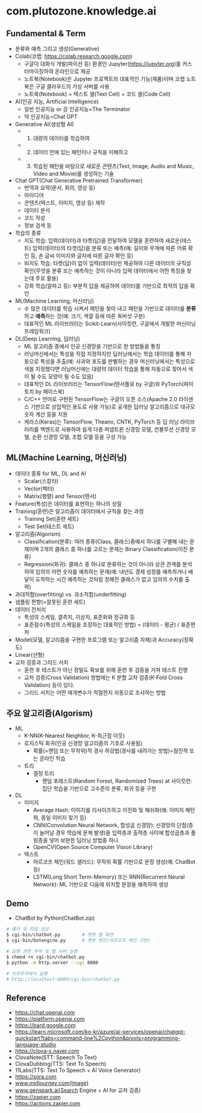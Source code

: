 # com.plutozone.knowledge.ai


## Fundamental & Term
- 분류와 예측 그리고 생성(Generative)
- Colab(코랩: https://colab.research.google.com)
	- 구글이 대화식 개발(파이션 등) 환경인 Jupyter(https://jupyter.org)를 커스터마이징하여 온라인으로 제공
	- 노트북(Notebook)은 Jupyter 프로젝트의 대표적인 기능(제품)이며 코랩 노트북은 구글 클라우드의 가상 서버를 사용
	- 노트북(Notebook) = 텍스트 셀(Text Cell) + 코드 셀(Code Cell)
- AI(인공 지능, Artificial Intelligence)
	- 일반 인공지능 or 강 인공지능=The Terminator
	- 약 인공지능=Chat GPT
- Generative AI(생성형 AI)
	- 1) 대량의 데이터를 학습하여
	- 2) 데이터 안에 있는 패턴이나 규칙을 이해하고
	- 3) 학습된 패턴을 바탕으로 새로운 콘텐츠(Text, Image, Audio and Music, Video and Movie)를 생성하는 기술
- Chat GPT(Chat Generative Pretrained Transformer)
	- 번역과 요약(문서, 회의, 영상 등)
	- 아이디어
	- 콘텐츠(텍스트, 이미지, 영상 등) 제작
	- 데이터 분석
	- 코드 작성
	- 정보 검색 등
- 학습의 종류
	- 지도 학습: 입력(데이터)과 타켓(답)을 전달하여 모델을 훈련하여 새로운(테스트) 입력(데이터)의 타겟(답)을 분류 또는 예측(예: 길이와 무게에 따른 어류 확인 등, 손 글씨 이미지와 글자에 따른 글자 확인 등)
	- 비지도 학습: 타켓(답)이 없이 입력(데이터)만 제공하여 다른 데이터의 규칙성 확인(무엇을 분류 또는 예측하는 것이 아니라 입력 데이터에서 어떤 특징을 찾는데 주로 활용)
	- 강화 학습(알파고 등): 부분적 답을 제공하여 데이터를 기반으로 최적의 답을 확인
- ML(Machine Learning, 머신러닝)
	- 수 많은 데이터를 학습 시켜서 패턴을 찾아 내고 패턴을 기반으로 데이터를 **분류**하고 **예측**하는 것(예: 크기, 색깔 등에 따른 독버섯 구분)
	- 대표적인 ML 라이브러리는 Scikit-Learn(사이킷런, 구글에서 개발한 머신러닝 프레임워크)
- DL(Deep Learning, 딥러닝)
	- ML 알고리즘 중에서 인공 신경망을 기반으로 한 방법들을 통칭
	- 러닝머신에서는 특성을 직접 지정하지만 딥러닝에서는 학습 데이터를 통해 자동으로 특성을 추출(예: 사과와 포도를 판별하는 경우 머신러닝에서는 특성으로 색을 지정했다면 러닝머신에는 대량의 데이터 학습을 통해 자동으로 찾아서 색이 될 수도 모양이 될 수도 있음)
	- 대표적인 DL 라이브러리는 TensorFlow(텐서플로 by 구글)와 PyTorch(파이토치 by 페이스북)
	- C/C++ 언어로 구현된 TensorFlow는 구글이 오픈 소스(Apache 2.0 라이센스 기반으로 상업적인 용도로 사용 가능)로 공개한 딥러닝 알고리즘으로 대규모 숫자 계산 등을 지원
	- 케라스(Keras)는 TensorFlow, Theano, CNTK, PyTorch 등 딥 러닝 라이브러리를 백엔드로 사용하여 쉽게 다층 퍼셉트론 신경망 모델, 컨볼루션 신경망 모델, 순환 신경망 모델, 조합 모델 등을 구성 가능


## ML(Machine Learning, 머신러닝)
- 데이더 종류 for ML, DL and AI
	- Scalar(스칼라)
	- Vector(벡터)
	- Matrix(행렬) and Tensor(텐서)
- Feature(특성)은 데이터를 표현하는 하나의 성질
- Training(훈련)은 알고리즘이 데이터에서 규칙을 찾는 과정
	- Training Set(훈련 세트)
	- Test Set(테스트 세트)
- 알고리즘(Algorism)
	- Classification(분류): 여러 종류(Class, 클래스)중에서 하나를 구별해 내는 문제이며 2개의 클래스 중 하나를 고르는 문제는 Binary Classification(이진 분류)
	- Regression(회귀): 클래스 중 하나로 분류하는 것이 아니라 상관 관계를 분석하여 임의의 어떤 숫자를 예측하는 문제(예: 내년도 경제 성장를 예측하거나 배달이 도착하는 시간 예측하는 것처럼 정해진 클래스가 없고 임의의 수치를 출력)
- 과대적합(overfitting) vs. 과소적합(underfitting)
- 샘플링 편향(=잘못된 훈련 세트)
- 데이터 전처리
	- 특성의 스케일, 결측치, 이상치, 표준화와 정규화 등
	- 표준점수(특성의 스케일을 조정하는 대표적인 방법) = (데이터 - 평균) / 표준편차
- Model(모델, 알고리즘을 구현한 프로그램 또는 알고리즘 자체)과 Accuracy(정확도)
- Linear(선형)
- 교차 검증과 그리드 서치
	- 훈련 후 테스트가 아닌 정밀도 확보를 위해 훈련 후 검증을 거쳐 테스트 진행
	- 교차 검증(Cross Validation) 방법에는 K 분할 교차 검증(K-Fold Cross Validation) 등이 있다.
	- 그리드 서치는 어떤 매개변수가 적절한지 자동으로 조사하는 방법


## 주요 알고리즘(Algorism)
- ML
	- K-NN(K-Nearest Neighbor, K-최근접 이웃)
	- 로지스틱 회귀(인공 신경망 알고리즘의 기초로 사용됨)
		- 확률(=랜덤 또는 무작위)적 경사 하강법(경사를 내려가는 방법)=점진적 또는 온라인 학습
	- 트리
		- 결정 트리
			- 랜덤 포레스트(Random Forest, Randomized Trees) at 사이킷런: 집단 학습을 기반으로 고수준의 분류, 회귀 등을 구현
- DL
	- 이미지
		- Average Hash: 이미지를 리사이즈하고 이진화 및 해쉬화(예: 이미지 패턴화, 동일 이미지 찾기 등)
		- CNN(Convolution Neural Network, 합성곱 신경망): 신경망의 단점(층이 늘어날 경우 학습에 문제 발생)을 입력층과 출력층 사이에 합성곱층과 풀링층을 넣어 보완한 딥러닝 방법중 하나
		- OpenCV(Open Source Computer Vision Library)
	- 텍스트
		- 마르코프 체인(워드 샐러드): 무작위 확률 기반으로 문장 생성(예: ChatBot 등)
		- LSTM(Long Short Term-Memory) 또는 RNN(Recurrent Neural Network): ML 기반으로 다음에 위치할 문장을 예측하여 생성


## Demo
- ChatBot by Python(ChatBot.zip)
```bash
# 폴더 및 파일 생성
$ cgi-bin/chatbot.py		# 챗봇 웹 화면
$ cgi-bin/botengine.py		# 챗봇 엔진(마르코프 체인 기반)

# 실행 권한 부여 및 웹 서버 실행
$ chmod +x cgi-bin/chatbot.py
$ python -m http.server --cgi 8080

# 브라우저에서 실행
# http://localhost:8080/cgi-bin/chatbot.py
```


## Reference
- https://chat.openai.com
- https://platform.openai.com
- https://bard.google.com
- https://learn.microsoft.com/ko-kr/azure/ai-services/openai/chatgpt-quickstart?tabs=command-line%2Cpython&pivots=programming-language-studio
- https://clova-x.naver.com
- ClovaNote(STT: Speech To Text)
- ClovaDubbing(TTS: Text To Speech)
- 11Labs(TTS: Text To Speech + AI Voice Generator)
- https://sora.com
- www.midjourney.com(Image)
- www.genspark.ai(Search Engine + AI for 교차 검증)
- https://zapier.com
- https://actions.zapier.com